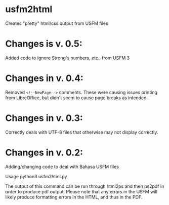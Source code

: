 # usfm2html
Creates "pretty" html/css output from USFM files

# Changes is v. 0.5:
   Added code to ignore Strong's numbers, etc., from USFM 3

# Changes in v. 0.4:
   Removed `<!--NewPage-->` comments. These were causing issues printing from LibreOffice,
   but didn't seem to cause page breaks as intended.

# Changes in v. 0.3:
   Correctly deals with UTF-8 files that otherwise may not display correctly.

# Changes in v. 0.2:
   Adding/changing code to deal with Bahasa USFM files

  Usage python3 usfm2html.py <path to USFM file>

 The output of this command can be run through html2ps and then ps2pdf in order to produce pdf output.
 Please note that any errors in the USFM will likely produce formatting errors in the HTML, and thus in the PDF.
